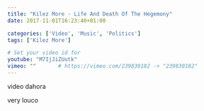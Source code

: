 ```yaml
---
title: "Kilez More - Life And Death Of The Hegemony"
date: 2017-11-01T16:23:40+01:00

categories: ['Video', 'Music', 'Politics']
tags: ['Kilez More']

# Set your video id for
youtube: "M7IjJiZUutk"
vimeo: ""       # https://vimeo.com/239830182 -> "239830182"
---
```

video dahora

<!--more-->

very louco
